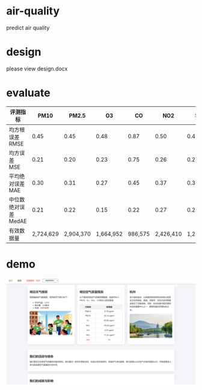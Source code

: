 # air-quality
predict air quality
# design  
please view design.docx
# evaluate  
| 评测指标 | PM10   | PM2.5  | O3    | CO    | NO2   | SO2   |
|----------|--------|--------|-------|-------|-------|-------|
| 均方根误差 RMSE | 0.45  | 0.45  | 0.48  | 0.87  | 0.50  | 0.48  |
| 均方误差 MSE   | 0.21  | 0.20  | 0.23  | 0.75  | 0.26  | 0.23  |
| 平均绝对误差 MAE | 0.30  | 0.31  | 0.27  | 0.45  | 0.37  | 0.34  |
| 中位数绝对误差 MedAE | 0.21  | 0.22  | 0.15  | 0.22  | 0.27  | 0.24  |
| 有效数据量 | 2,724,629 | 2,904,370 | 1,664,952 | 986,575 | 2,426,410 | 1,211,543 |
# demo  
![Alt text](demo.png)
